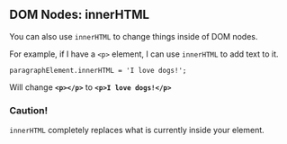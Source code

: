 ## DOM Nodes: innerHTML

You can also use `innerHTML` to change things inside of DOM nodes.

For example, if I have a `<p>` element, I can use `innerHTML` to add text to it.

```
paragraphElement.innerHTML = 'I love dogs!';
```

Will change **`<p></p>`** to **`<p>I love dogs!</p>`**


### Caution!

`innerHTML` completely replaces what is currently inside your element.